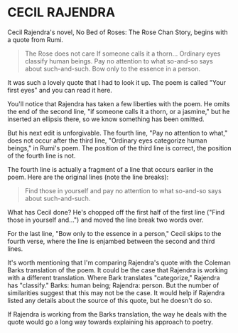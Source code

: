 # CECIL RAJENDRA

Cecil Rajendra's novel, No Bed of Roses: The Rose Chan Story, begins with a quote from Rumi.

> The Rose does not care
> If someone calls it a thorn...
> Ordinary eyes classify human beings.
> Pay no attention to what
> so-and-so says about such-and-such.
> Bow only to the essence in a person.

It was such a lovely quote that I had to look it up. The poem is called "Your first eyes" and you can read it here.

You'll notice that Rajendra has taken a few liberties with the poem. He omits the end of the second line, "if someone calls it a thorn, or a jasmine," but he inserted an ellipsis there, so we know something has been omitted.

But his next edit is unforgivable. The fourth line, "Pay no attention to what," does not occur after the third line, "Ordinary eyes categorize human beings," in Rumi's poem. The position of the third line is correct, the position of the fourth line is not.

The fourth line is actually a fragment of a line that occurs earlier in the poem. Here are the original lines (note the line breaks):

> Find those in yourself and pay no attention
> to what so-and-so says about such-and-such.

What has Cecil done? He's chopped off the first half of the first line ("Find those in yourself and...") and moved the line break two words over.

For the last line, "Bow only to the essence in a person," Cecil skips to the fourth verse, where the line is enjambed between the second and third lines.

It's worth mentioning that I'm comparing Rajendra's quote with the Coleman Barks translation of the poem. It could be the case that Rajendra is working with a different translation. Where Bark translates "categorize," Rajendra has "classify." Barks: human being; Rajendra: person. But the number of similarities suggest that this may not be the case. It would help if Rajendra listed any details about the source of this quote, but he doesn't do so.

If Rajendra is working from the Barks translation, the way he deals with the quote would go a long way towards explaining his approach to poetry.
